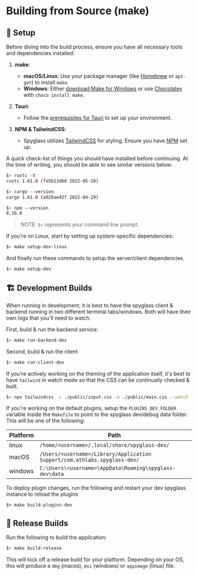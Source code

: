 # Building from Source (make)

## 🔧 Setup

Before diving into the build process, ensure you have all necessary tools and dependencies installed:
1. **make**:
   - **macOS/Linux**: Use your package manager (like [Homebrew](https://brew.sh/) or `apt-get`) to install `make`.
   - **Windows**: Either [download Make for Windows](https://gnuwin32.sourceforge.net/packages/make.htm) or use [Chocolatey](https://chocolatey.org/install) with `choco install make`.

2. **Tauri**:
   - Follow the [prerequisites for Tauri](https://tauri.app/v1/guides/getting-started/prerequisites/) to set up your environment.

3. **NPM & TailwindCSS**:
   - Spyglass utilizes [TailwindCSS](https://tailwindcss.com/) for styling. Ensure you have [NPM](https://docs.npmjs.com/getting-started) set up.

A quick check-list of things you should have installed before continuing.
At the time of writing, you should be able to see similar versions below:

``` bash
$> rustc -V
rustc 1.61.0 (fe5b13d68 2022-05-18)

$> cargo --version
cargo 1.61.0 (a028ae42f 2022-04-29)

$> npm --version
8.10.0
```
> NOTE: `$>` represents your command line prompt.

If you're on Linux, start by setting up system-specific dependencies:
``` bash
$> make setup-dev-linux
```

And finally run these commands to setup the server/client dependencies.
``` bash
$> make setup-dev
```

## 🏗️ Development Builds

When running in development, it is best to have the spyglass client & backend running
in two different terminal tabs/windows. Both will have their own logs that you'll need to watch.

First, build & run the backend service:
``` bash
$> make run-backend-dev
```

Second, build & run the client
``` bash
$> make run-client-dev
```

If you're actively working on the theming of the application itself, it's best
to have `tailwind` in watch mode so that the CSS can be continually checked &
built.

``` bash
$> npx tailwindcss -i ./public/input.css -o ./public/main.css --watch
```

If you're working on the default plugins, setup the `PLUGINS_DEV_FOLDER` variable
inside the `Makefile` to point to the spyglass dev/debug data folder. This will be
one of the following:

| Platform | Path                                                                         |
|----------|------------------------------------------------------------------------------|
| linux    | `/home/<username>/.local/share/spyglass-dev/`                                |
| macOS    |`/Users/<username>/Library/Application Support/com.athlabs.spyglass-dev/`     |
| windows  | `C:\Users\<username>\AppData\Roaming\spyglass-dev\data`                      |


To deploy plugin changes, run the following and restart your dev spyglass instance to reload
the plugins

```
$> make build-plugins-dev
```

## 🚀 Release Builds

Run the following to build the application:

``` bash
$> make build-release
```

This will kick off a release build for your platform. Depending on your OS, this
will produce a `dmg` (macos), `msi` (windows) or `appimage` (linux) file.
